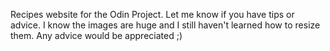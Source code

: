 Recipes website for the Odin Project. Let me know if you have tips or advice. 
I know the images are huge and I still haven't learned how to resize them. Any advice would be appreciated ;)
